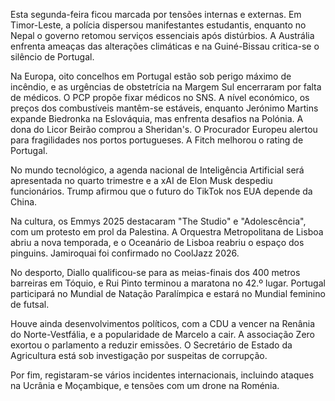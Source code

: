 Esta segunda-feira ficou marcada por tensões internas e externas. Em Timor-Leste, a polícia dispersou manifestantes estudantis, enquanto no Nepal o governo retomou serviços essenciais após distúrbios. A Austrália enfrenta ameaças das alterações climáticas e na Guiné-Bissau critica-se o silêncio de Portugal.

Na Europa, oito concelhos em Portugal estão sob perigo máximo de incêndio, e as urgências de obstetrícia na Margem Sul encerraram por falta de médicos. O PCP propõe fixar médicos no SNS. A nível económico, os preços dos combustíveis mantêm-se estáveis, enquanto Jerónimo Martins expande Biedronka na Eslováquia, mas enfrenta desafios na Polónia. A dona do Licor Beirão comprou a Sheridan's. O Procurador Europeu alertou para fragilidades nos portos portugueses. A Fitch melhorou o rating de Portugal.

No mundo tecnológico, a agenda nacional de Inteligência Artificial será apresentada no quarto trimestre e a xAI de Elon Musk despediu funcionários. Trump afirmou que o futuro do TikTok nos EUA depende da China.

Na cultura, os Emmys 2025 destacaram "The Studio" e "Adolescência", com um protesto em prol da Palestina. A Orquestra Metropolitana de Lisboa abriu a nova temporada, e o Oceanário de Lisboa reabriu o espaço dos pinguins. Jamiroquai foi confirmado no CoolJazz 2026.

No desporto, Diallo qualificou-se para as meias-finais dos 400 metros barreiras em Tóquio, e Rui Pinto terminou a maratona no 42.º lugar. Portugal participará no Mundial de Natação Paralímpica e estará no Mundial feminino de futsal.

Houve ainda desenvolvimentos políticos, com a CDU a vencer na Renânia do Norte-Vestfália, e a popularidade de Marcelo a cair. A associação Zero exortou o parlamento a reduzir emissões. O Secretário de Estado da Agricultura está sob investigação por suspeitas de corrupção.

Por fim, registaram-se vários incidentes internacionais, incluindo ataques na Ucrânia e Moçambique, e tensões com um drone na Roménia.